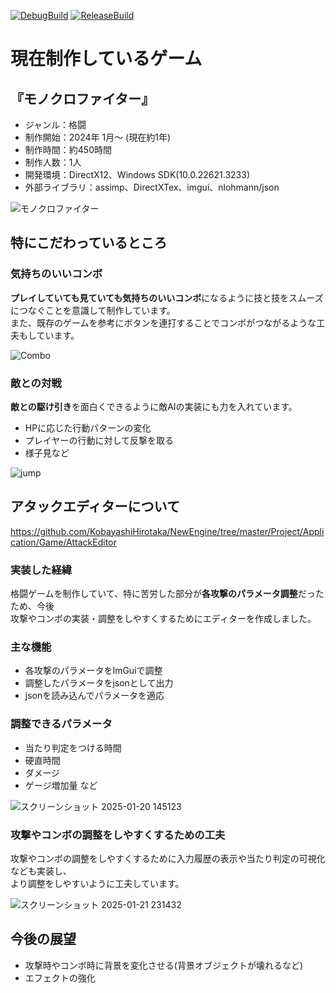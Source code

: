 [![DebugBuild](https://github.com/KobayashiHirotaka/NewEngine/actions/workflows/DebugBuild.yml/badge.svg)](https://github.com/KobayashiHirotaka/NewEngine/actions/workflows/DebugBuild.yml)
[![ReleaseBuild](https://github.com/KobayashiHirotaka/NewEngine/actions/workflows/ReleaseBuild.yml/badge.svg)](https://github.com/KobayashiHirotaka/NewEngine/actions/workflows/ReleaseBuild.yml)
# 現在制作しているゲーム
## 『モノクロファイター』
- ジャンル：格闘
- 制作開始：2024年 1月～ (現在約1年)
- 制作時間：約450時間
- 制作人数：1人
- 開発環境：DirectX12、Windows SDK(10.0.22621.3233)
- 外部ライブラリ：assimp、DirectXTex、imgui、nlohmann/json

![モノクロファイター](https://github.com/user-attachments/assets/bc0bb249-77c6-4b04-b3c0-14a262a67c2d)

## 特にこだわっているところ
### 気持ちのいいコンボ
**プレイしていても見ていても気持ちのいいコンボ**になるように技と技をスムーズにつなぐことを意識して制作しています。  
また、既存のゲームを参考にボタンを連打することでコンボがつながるような工夫もしています。

![Combo](https://github.com/user-attachments/assets/3379bbac-4e2e-44bc-9357-d0a55c0ef9df)

### 敵との対戦
**敵との駆け引き**を面白くできるように敵AIの実装にも力を入れています。
- HPに応じた行動パターンの変化
- プレイヤーの行動に対して反撃を取る
- 様子見など

![jump](https://github.com/user-attachments/assets/a7c2df31-87cb-4d40-9b42-cd2559b91fbb)


## アタックエディターについて
https://github.com/KobayashiHirotaka/NewEngine/tree/master/Project/Application/Game/AttackEditor
### 実装した経緯
格闘ゲームを制作していて、特に苦労した部分が**各攻撃のパラメータ調整**だったため、今後  
攻撃やコンボの実装・調整をしやすくするためにエディターを作成しました。

### 主な機能
- 各攻撃のパラメータをImGuiで調整
- 調整したパラメータをjsonとして出力
- jsonを読み込んでパラメータを適応

### 調整できるパラメータ
- 当たり判定をつける時間
- 硬直時間
- ダメージ
- ゲージ増加量
など

![スクリーンショット 2025-01-20 145123](https://github.com/user-attachments/assets/6d573113-f148-4d69-b5f4-13c55808abb2)

### 攻撃やコンボの調整をしやすくするための工夫
攻撃やコンボの調整をしやすくするために入力履歴の表示や当たり判定の可視化なども実装し、  
より調整をしやすいように工夫しています。

![スクリーンショット 2025-01-21 231432](https://github.com/user-attachments/assets/033cdadc-9ee8-4bed-9563-22fe6509ca67)

## 今後の展望
- 攻撃時やコンボ時に背景を変化させる(背景オブジェクトが壊れるなど)
- エフェクトの強化
